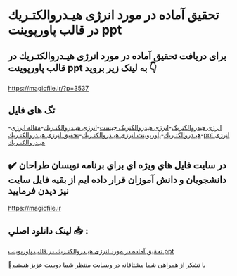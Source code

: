 # تحقیق آماده در مورد انرژی هیـدروالكتـریك در قالب پاورپوینت ppt

## برای دریافت تحقیق آماده در مورد انرژی هیـدروالكتـریك در قالب پاورپوینت ppt به لینک زیر بروید 👇

https://magicfile.ir/?p=3537

## تگ های فایل

-[انرژی هیدروالکتریک](https://magicfile.ir/product/%d8%aa%d8%ad%d9%82%db%8c%d9%82-%d8%a7%d9%86%d8%b1%da%98%db%8c-%d9%87%db%8c%d9%80%d8%af%d8%b1%d9%88%d8%a7%d9%84%d9%83%d8%aa%d9%80%d8%b1%db%8c%d9%83-%d8%af%d8%b1-%d9%82%d8%a7%d9%84%d8%a8-%d9%be%d8%a7%d9%88%d8%b1%d9%be%d9%88%db%8c%d9%86%d8%aa/)-[انرژی هیدروالکتریک چیست](https://magicfile.ir/product/%d8%aa%d8%ad%d9%82%db%8c%d9%82-%d8%a7%d9%86%d8%b1%da%98%db%8c-%d9%87%db%8c%d9%80%d8%af%d8%b1%d9%88%d8%a7%d9%84%d9%83%d8%aa%d9%80%d8%b1%db%8c%d9%83-%d8%af%d8%b1-%d9%82%d8%a7%d9%84%d8%a8-%d9%be%d8%a7%d9%88%d8%b1%d9%be%d9%88%db%8c%d9%86%d8%aa/)-[انرژی هیـدروالكتـریك](https://magicfile.ir/product/%d8%aa%d8%ad%d9%82%db%8c%d9%82-%d8%a7%d9%86%d8%b1%da%98%db%8c-%d9%87%db%8c%d9%80%d8%af%d8%b1%d9%88%d8%a7%d9%84%d9%83%d8%aa%d9%80%d8%b1%db%8c%d9%83-%d8%af%d8%b1-%d9%82%d8%a7%d9%84%d8%a8-%d9%be%d8%a7%d9%88%d8%b1%d9%be%d9%88%db%8c%d9%86%d8%aa/)-[مقاله انرژی هیـدروالكتـریك](https://magicfile.ir/product/%d8%aa%d8%ad%d9%82%db%8c%d9%82-%d8%a7%d9%86%d8%b1%da%98%db%8c-%d9%87%db%8c%d9%80%d8%af%d8%b1%d9%88%d8%a7%d9%84%d9%83%d8%aa%d9%80%d8%b1%db%8c%d9%83-%d8%af%d8%b1-%d9%82%d8%a7%d9%84%d8%a8-%d9%be%d8%a7%d9%88%d8%b1%d9%be%d9%88%db%8c%d9%86%d8%aa/)-[پاورپوینت انرژی هیـدروالكتـریك](https://magicfile.ir/product/%d8%aa%d8%ad%d9%82%db%8c%d9%82-%d8%a7%d9%86%d8%b1%da%98%db%8c-%d9%87%db%8c%d9%80%d8%af%d8%b1%d9%88%d8%a7%d9%84%d9%83%d8%aa%d9%80%d8%b1%db%8c%d9%83-%d8%af%d8%b1-%d9%82%d8%a7%d9%84%d8%a8-%d9%be%d8%a7%d9%88%d8%b1%d9%be%d9%88%db%8c%d9%86%d8%aa/)-[تحقیق انرژی هیـدروالكتـریك](https://magicfile.ir/product/%d8%aa%d8%ad%d9%82%db%8c%d9%82-%d8%a7%d9%86%d8%b1%da%98%db%8c-%d9%87%db%8c%d9%80%d8%af%d8%b1%d9%88%d8%a7%d9%84%d9%83%d8%aa%d9%80%d8%b1%db%8c%d9%83-%d8%af%d8%b1-%d9%82%d8%a7%d9%84%d8%a8-%d9%be%d8%a7%d9%88%d8%b1%d9%be%d9%88%db%8c%d9%86%d8%aa/)-[ppt انرژی هیـدروالكتـریك](https://magicfile.ir/product/%d8%aa%d8%ad%d9%82%db%8c%d9%82-%d8%a7%d9%86%d8%b1%da%98%db%8c-%d9%87%db%8c%d9%80%d8%af%d8%b1%d9%88%d8%a7%d9%84%d9%83%d8%aa%d9%80%d8%b1%db%8c%d9%83-%d8%af%d8%b1-%d9%82%d8%a7%d9%84%d8%a8-%d9%be%d8%a7%d9%88%d8%b1%d9%be%d9%88%db%8c%d9%86%d8%aa/)

## ✔️ در سايت فايل هاي ويژه اي براي برنامه نويسان طراحان دانشجويان و دانش آموزان قرار داده ايم از بقيه فايل سايت نيز ديدن فرماييد

https://magicfile.ir


## لينک دانلود اصلي 📥 :

[تحقیق آماده در مورد انرژی هیـدروالكتـریك در قالب پاورپوینت ppt](https://magicfile.ir/product/%d8%aa%d8%ad%d9%82%db%8c%d9%82-%d8%a7%d9%86%d8%b1%da%98%db%8c-%d9%87%db%8c%d9%80%d8%af%d8%b1%d9%88%d8%a7%d9%84%d9%83%d8%aa%d9%80%d8%b1%db%8c%d9%83-%d8%af%d8%b1-%d9%82%d8%a7%d9%84%d8%a8-%d9%be%d8%a7%d9%88%d8%b1%d9%be%d9%88%db%8c%d9%86%d8%aa/) 


🙏با تشکر از همراهي شما مشتاقانه در وبسایت منتظر شما دوست عزیز هستیم

